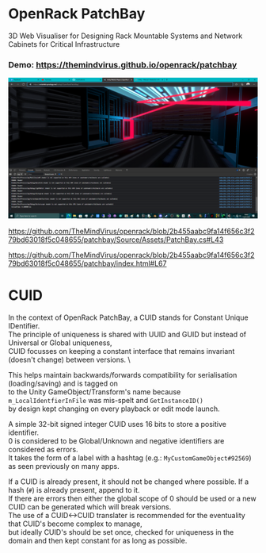 # OpenRack PatchBay
3D Web Visualiser for Designing Rack Mountable Systems and Network Cabinets for Critical Infrastructure

### Demo: https://themindvirus.github.io/openrack/patchbay

![screenshot](/patchbay/screenshot.png)

https://github.com/TheMindVirus/openrack/blob/2b455aabc9fa14f656c3f279bd63018f5c048655/patchbay/Source/Assets/PatchBay.cs#L43

https://github.com/TheMindVirus/openrack/blob/2b455aabc9fa14f656c3f279bd63018f5c048655/patchbay/index.html#L67

# CUID
In the context of OpenRack PatchBay, a CUID stands for Constant Unique IDentifier. \
The principle of uniqueness is shared with UUID and GUID but instead of Universal or Global uniqueness, \
CUID focusses on keeping a constant interface that remains invariant (doesn't change) between versions. \

This helps maintain backwards/forwards compatibility for serialisation (loading/saving) and is tagged on \
to the Unity GameObject/Transform's name because `m_LocalIdentfierInFile` was mis-spelt and `GetInstanceID()` \
by design kept changing on every playback or edit mode launch.

A simple 32-bit signed integer CUID uses 16 bits to store a positive identifier. \
0 is considered to be Global/Unknown and negative identifiers are considered as errors. \
It takes the form of a label with a hashtag (e.g.: `MyCustomGameObject#92569`) as seen previously on many apps.

If a CUID is already present, it should not be changed where possible. If a hash (`#`) is already present, append to it. \
If there are errors then either the global scope of 0 should be used or a new CUID can be generated which will break versions. \
The use of a CUID<->CUID translater is recommended for the eventuality that CUID's become complex to manage, \
but ideally CUID's should be set once, checked for uniqueness in the domain and then kept constant for as long as possible.
